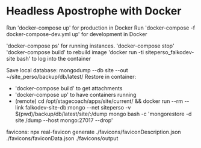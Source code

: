 # Headless Apostrophe with Docker

Run 'docker-compose up' for production in Docker
Run 'docker-compose -f docker-compose-dev.yml up' for development in Docker

'docker-compose ps' for running instances.
'docker-compose stop'
'docker-compose build' to rebuild image
'docker run -ti siteperso_falkodev-site bash' to log into the container

Save local database: mongodump --db site --out ~/site_perso/backup/db/latest/
Restore in container:
* 'docker-compose build' to get attachments
* 'docker-compose up' to have containers running
* (remote) cd /opt/stagecoach/apps/site/current/ && docker run --rm --link falkodev-site-db:mongo --net siteperso -v $(pwd)/backup/db/latest/site/:/dump mongo bash -c 'mongorestore -d site /dump --host mongo:27017 --drop'

favicons: npx real-favicon generate ./favicons/faviconDescription.json ./favicons/faviconData.json ./favicons/output